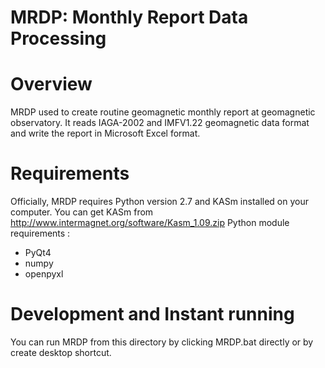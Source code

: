 # MRDP: Monthly Report Data Processing

Overview
========

MRDP used to create routine geomagnetic monthly report at geomagnetic observatory.
It reads IAGA-2002 and IMFV1.22 geomagnetic data format and write the report in Microsoft
Excel format.


Requirements
===============================

Officially, MRDP requires Python version 2.7 and KASm installed on your computer.
You can get KASm from <http://www.intermagnet.org/software/Kasm_1.09.zip>
Python module requirements :
- PyQt4
- numpy
- openpyxl


Development and Instant running
===============================

You can run MRDP from this directory by clicking MRDP.bat directly or by create desktop shortcut.

